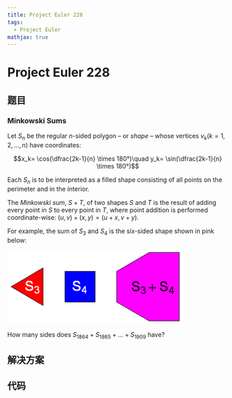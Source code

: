 ```yaml
---
title: Project Euler 228
tags:
  - Project Euler
mathjax: true
---
```

<escape><!-- more --></escape>
    

# Project Euler 228
## 题目
### Minkowski Sums

Let $S_n$ be the regular $n$-sided polygon – or *shape* – whose vertices $v_k (k=1,2,\dots,n)$ have coordinates:

$$x_k= \cos(\dfrac{2k-1}{n} \times 180°)\quad y_k= \sin(\dfrac{2k-1}{n} \times 180°)$$

Each $S_n$ is to be interpreted as a filled shape consisting of all points on the perimeter and in the interior.

The *Minkowski sum*, $S+T$, of two shapes $S$ and $T$ is the result of adding every point in $S$ to every point in $T$, where point addition is performed coordinate-wise: $(u,v) + (x,y) = (u+x,v+y)$.

For example, the sum of $S_3$ and $S_4$ is the six-sided shape shown in pink below:

![](../images/p228.png)

How many sides does $S_{1864}+S_{1865}+\dots+S_{1909}$ have?


## 解决方案


## 代码


